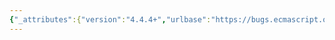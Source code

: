 ```yaml
---
{"_attributes":{"version":"4.4.4+","urlbase":"https://bugs.ecmascript.org/","maintainer":"dherman@mozilla.com"},"bug":{"bug_id":154,"creation_ts":"2011-07-20 16:44:00 -0700","short_desc":"String.prototype.replace doesn't specify the this value pass to a replaceValue function","delta_ts":"2014-03-27 09:09:33 -0700","product":"Draft for 6th Edition","component":"technical issue","version":"Initial draft July 12, 2011","rep_platform":"All","op_sys":"All","bug_status":"RESOLVED","resolution":"FIXED","priority":"Normal","bug_severity":"normal","dependson":97,"everconfirmed":true,"reporter":{"uid":"allen","name":"Allen Wirfs-Brock"},"assigned_to":{"uid":"allen","name":"Allen Wirfs-Brock"},"long_desc":[{"commentid":351,"comment_count":0,"who":{"uid":"allen","name":"Allen Wirfs-Brock"},"bug_when":"2011-07-20 16:44:02 -0700","thetext":"+++ This bug was initially created as a clone of Bug #97 +++\n\nIt should be specified as the value undefined"}]}}
---
```

